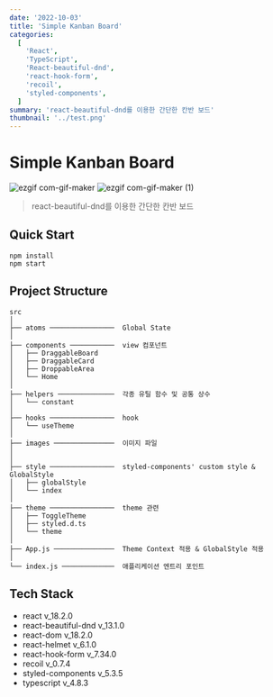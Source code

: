```yaml
---
date: '2022-10-03'
title: 'Simple Kanban Board'
categories:
  [
    'React',
    'TypeScript',
    'React-beautiful-dnd',
    'react-hook-form',
    'recoil',
    'styled-components',
  ]
summary: 'react-beautiful-dnd를 이용한 간단한 칸반 보드'
thumbnail: '../test.png'
---
```


# Simple Kanban Board

![ezgif com-gif-maker](https://user-images.githubusercontent.com/56423604/190454639-62c2abb5-359b-4e33-bc6a-fe45c2fcf3c1.gif)
![ezgif com-gif-maker (1)](https://user-images.githubusercontent.com/56423604/190454736-c55b9ec0-4d28-436e-bb20-7955f2828167.gif)

> react-beautiful-dnd를 이용한 간단한 칸반 보드

## Quick Start

```shell
npm install
npm start
```

## Project Structure

```Plain text
src
│
├── atoms ────────────────  Global State
│
├── components ───────────  view 컴포넌트
│   ├── DraggableBoard
│   ├── DraggableCard
│   ├── DroppableArea
│   └── Home
│
├── helpers ──────────────  각종 유틸 함수 및 공통 상수
│   └── constant
│
├── hooks ────────────────  hook
│   └── useTheme
│
├── images ───────────────  이미지 파일
│
│
├── style ────────────────  styled-components' custom style & GlobalStyle
│   ├── globalStyle
│   └── index
│
├── theme ────────────────  theme 관련
│   ├── ToggleTheme
│   ├── styled.d.ts
│   └── theme
│
├── App.js ───────────────  Theme Context 적용 & GlobalStyle 적용
│
└── index.js ─────────────  애플리케이션 엔트리 포인트
```

## Tech Stack

- react v_18.2.0
- react-beautiful-dnd v_13.1.0
- react-dom v_18.2.0
- react-helmet v_6.1.0
- react-hook-form v_7.34.0
- recoil v_0.7.4
- styled-components v_5.3.5
- typescript v_4.8.3
